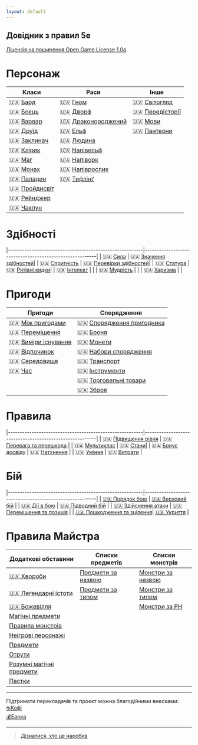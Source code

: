 ```yaml
---
layout: default
---
```



## Довідник з правил 5e
 [Ліцензія на поширення Open Game License  1.0a ](./license.md) 


# Персонаж

| Класи                                         | Раси                                                |Інше
|-----------------------------------------------|-----------------------------------------------------|----------------------------------------------|
| 🇺🇦 [Бард](./character/classes/bard.md)        | 🇺🇦 [Гном](./character/races/gnome.md)                | 🇺🇦 [Світогляд](./character/alignment.md)     |
| 🇺🇦 [Боєць](./character/classes/fighter.md)    | 🇺🇦 [Дворф](./character/races/dwarf.md)               | 🇺🇦 [Передісторії](./character/backgrounds.md)|   
| 🇺🇦 [Варвар](./character/classes/barbarian.md) | 🇺🇦 [Драконороджений](./character/races/dragonborn.md)| 🇺🇦 [Мови](./character/languages.md)          |
| 🇺🇦 [Друїд](./character/classes/druid.md)      | 🇺🇦 [Ельф](./character/races/elf.md)                  | 🇺🇦 [Пантеони](./character/fantasy-historical_pantheons.md)  |
| 🇺🇦 [Заклинач](./character/classes/sorcerer.md)| 🇺🇦 [Людина](./character/races/human.md)              | |
| 🇺🇦 [Клірик](./character/classes/cleric.md)    | 🇺🇦 [Напівельф](./character/races/half-elf.md)        | |
| 🇺🇦 [Маг](./character/classes/wizard.md)       | 🇺🇦 [Напіворк](./character/races/half-orc.md)         | |
| 🇺🇦 [Монах](./character/classes/monk.md)       | 🇺🇦 [Напіврослик](./character/races/halfling.md)      | |
| 🇺🇦 [Паладин](./character/classes/paladin.md)  | 🇺🇦 [Тифлінґ](./character/races/tiefling.md)          | |
| 🇺🇦 [Пройдисвіт](./character/classes/rogue.md) | | |
| 🇺🇦 [Рейнджер](./character/classes/ranger.md)  | | |
| 🇺🇦 [Чаклун](./character/classes/warlock.md)   | | |

# Здібності

|---------------------------------------------------------|---------------------------------------------------------|
| 🇺🇦 [Сила](./rules/abilities/strength.md)             | 🇺🇦 [Значення здібностей](./rules/abilities/ability_scores.md)|
| 🇺🇦 [Спритність](./rules/abilities/dexterity.md)      | 🇺🇦 [Перевірки здібностей](./rules/abilities/ability_checks.md)|
| 🇺🇦 [Статура](./rules/abilities/constitution.md)      | 🇺🇦 [Рятівні кидки](./rules/abilities/saving_throws.md)|
| 🇺🇦 [Інтелект](./rules/abilities/intelligence.md)     | |
| 🇺🇦 [Мудрість](./rules/abilities/wisdom.md)           | |
| 🇺🇦 [Харизма](./rules/abilities/charisma.md)          | |

# Пригоди

| Пригоди                                                 | Спорядження                                             |
|---------------------------------------------------------|---------------------------------------------------------|
| 🇺🇦 [Між пригодами](./adventuring/between_adventures.md)    | 🇺🇦 [Спорядження пригодника](./adventuring/equipment/adventuring_gear.md)|
| 🇺🇦 [Переміщення](./adventuring/movement.md)                | 🇺🇦 [Броня](./adventuring/equipment/armor.md)                            |
| 🇺🇦 [Виміри існування](./adventuring/planes_of_existence.md)| 🇺🇦 [Монети](./adventuring/equipment/coins.md)                           |
| 🇺🇦 [Відпочинок](./adventuring/resting.md)                  | 🇺🇦 [Набори спорядження](./adventuring/equipment/equipment_packs.md)     |
| 🇺🇦 [Середовище](./adventuring/the_environment.md)          | 🇺🇦 [Транспорт](./adventuring/equipment/mounts_and_vehicles.md)          |
| 🇺🇦 [Час](./adventuring/time.md)                            | 🇺🇦 [Інструменти](./adventuring/equipment/tools.md)                      |
|                                                         | 🇺🇦 [Торговельні товари](./adventuring/equipment/trade_goods.md)         |
|                                                         | 🇺🇦 [Зброя](./adventuring/equipment/weapons.md)                          |

# Правила

|---------------------------------------------------------|---------------------------------------------------------|
| 🇺🇦 [Підвищення рівня](./rules/leveling_up.md)           | 🇺🇦 [Перевага та перешкода](/rules/advantage_and_disadvantage.md) |
| 🇺🇦 [Мультиклас](./rules/multiclassing.md)               | 🇺🇦 [Стани](/rules/conditions.md)|
| 🇺🇦 [Бонус досвіду](./rules/proficiency_bonus.md)        | 🇺🇦 [Натхнення](./rules/inspiration.md)  |
| 🇺🇦 [Уміння](/rules/feats.md)                            | 🇺🇦 [Витрати](/rules/expenses.md) |

# Бій

|---------------------------------------------------------|---------------------------------------------------------|
| [🇺🇦 Порядок бою](./combat/order_of_combat.md)               | [🇺🇦 Верховий бій](./combat/mounted_combat.md)       |
| [🇺🇦 Дії в бою](./combat/actions_in_combat.md)               | [🇺🇦 Підводний бій](./combat/underwater_combat.md)              |
| [🇺🇦 Здійснення атаки](./combat/making_an_attack.md)         | [🇺🇦 Переміщення та позиція](./combat/movement_and_position.md) |
| [🇺🇦 Пошкодження та зцілення](./combat/damage_and_healing.md)| [🇺🇦 Укриття](./combat/cover.md)                                |

# Правила Майстра

| Додаткові обставини                            | Списки предметів                       | Списки монстрів                                   |
|------------------------------------------------|----------------------------------------|---------------------------------------------------|
| [🇺🇦 Хвороби](./gamemaster_rules/diseases.md)   | [Предмети за назвою](./gamemaster_rules/magic_item_indexes/) | [Монстри за назвою](./gamemaster_rules/monster_indexes/monsters_by_name.md) |
| [🇺🇦 Легендарні істоти](./gamemaster_rules/legendary_creatures.md)| [Предмети за типом](./gamemaster_rules/magic_item_indexes/) | [Монстри за типом](./gamemaster_rules/monster_indexes/monsters_by_type.md) |
| [🇺🇦 Божевілля](./gamemaster_rules/madness.md)     |                                        | [Монстри за РН](./gamemaster_rules/monster_indexes/monsters_by_cr.md)     |
| [Магічні предмети](./gamemaster_rules/magic_items.md)|                                  |                                                   |
| [Правила монстрів](./gamemaster_rules/monster_rules.md) |                               |                                                   |
| [Неігрові персонажі](./gamemaster_rules/nonplayer_characters.md)|                       |                                                   |
| [Предмети](./gamemaster_rules/objects.md)      |                                        |                                                   |
| [Отрути](./gamemaster_rules/poisons.md)        |                                        |                                                   |
| [Розумні магічні предмети](./gamemaster_rules/sentient_magical_items.md)|                 |                                                   |
| [Пастки](./gamemaster_rules/traps.md)          |                                        |                                                   |


- - -
Підтримати перекладачів та проєкт можна благодійними внесками:  
[☕️Кофі](https://ko-fi.com/inrium)  
[💰Банка](https://send.monobank.ua/jar/47imS3PG8n)  
- - -
> [Дізнатися, хто це наробив](./credits.md)  
